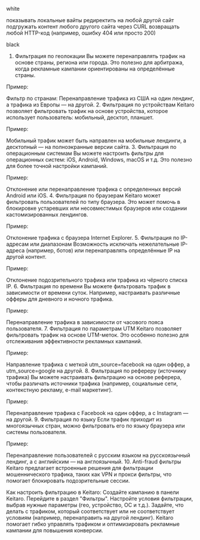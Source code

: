 white

показывать локальные вайты
редиректить на любой другой сайт
подгружать контент любого другого сайта через CURL
возвращать любой HTTP-код (например, ошибку 404 или просто 200)

black

1. Фильтрация по геолокации
   Вы можете перенаправлять трафик на основе страны, региона или города. Это полезно для арбитража, когда рекламные кампании ориентированы на определённые страны.

Пример:

Фильтр по странам: Перенаправление трафика из США на один лендинг, а трафика из Европы — на другой.
2. Фильтрация по устройствам
   Keitaro позволяет фильтровать трафик на основе устройства, которое использует пользователь: мобильный, десктоп, планшет.

Пример:

Мобильный трафик может быть направлен на мобильные лендинги, а десктопный — на полноэкранные версии сайта.
3. Фильтрация по операционным системам
   Вы можете настроить фильтры для операционных систем: iOS, Android, Windows, macOS и т.д. Это полезно для более точной настройки кампаний.

Пример:

Отклонение или перенаправление трафика с определенных версий Android или iOS.
4. Фильтрация по браузерам
   Keitaro может фильтровать пользователей по типу браузера. Это может помочь в блокировке устаревших или несовместимых браузеров или создании кастомизированных лендингов.

Пример:

Отклонение трафика с браузера Internet Explorer.
5. Фильтрация по IP-адресам или диапазонам
   Возможность исключать нежелательные IP-адреса (например, ботов) или перенаправлять определённые IP на другой контент.

Пример:

Отклонение подозрительного трафика или трафика из чёрного списка IP.
6. Фильтрация по времени
   Вы можете фильтровать трафик в зависимости от времени суток. Например, настраивать различные офферы для дневного и ночного трафика.

Пример:

Перенаправление трафика в зависимости от часового пояса пользователя.
7. Фильтрация по параметрам UTM
   Keitaro позволяет фильтровать трафик на основе UTM-меток. Это особенно полезно для отслеживания эффективности рекламных кампаний.

Пример:

Направление трафика с меткой utm_source=facebook на один оффер, а utm_source=google на другой.
8. Фильтрация по рефереру (источнику трафика)
   Вы можете настраивать фильтрацию на основе реферера, чтобы различать источники трафика (например, социальные сети, контекстную рекламу, e-mail маркетинг).

Пример:

Перенаправление трафика с Facebook на один оффер, а с Instagram — на другой.
9. Фильтрация по языку
   Если трафик приходит из многоязычных стран, можно фильтровать его по языку браузера или системы пользователя.

Пример:

Перенаправление пользователей с русским языком на русскоязычный лендинг, а с английским — на англоязычный.
10. Anti-fraud фильтры
    Keitaro предлагает встроенные решения для фильтрации мошеннического трафика, таких как VPN и прокси фильтры, что помогает блокировать подозрительные сессии.

Как настроить фильтрацию в Keitaro:
Создайте кампанию в панели Keitaro.
Перейдите в раздел "Фильтры".
Настройте условия фильтрации, выбрав нужные параметры (гео, устройство, ОС и т.д.).
Задайте, что делать с трафиком, который соответствует или не соответствует условиям (например, перенаправить на другой лендинг).
Keitaro помогает гибко управлять трафиком и оптимизировать рекламные кампании для повышения конверсии.

